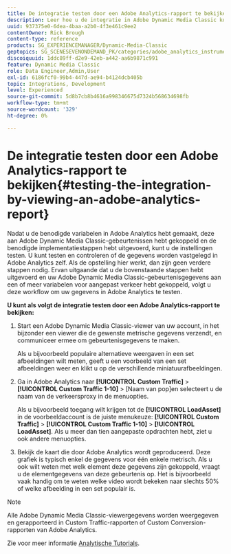 ```yaml
---
title: De integratie testen door een Adobe Analytics-rapport te bekijken
description: Leer hoe u de integratie in Adobe Dynamic Media Classic kunt testen door een Adobe Analytics-rapport te bekijken.
uuid: 937375e0-6dea-4baa-a2b0-4f3e461c9ee2
contentOwner: Rick Brough
content-type: reference
products: SG_EXPERIENCEMANAGER/Dynamic-Media-Classic
geptopics: SG_SCENESEVENONDEMAND_PK/categories/adobe_analytics_instrumentation_kit
discoiquuid: 1ddc89ff-d2e9-42eb-a442-aa6b9871c991
feature: Dynamic Media Classic
role: Data Engineer,Admin,User
exl-id: 6186fcf0-99b4-447d-ae94-b4124dcb405b
topic: Integrations, Development
level: Experienced
source-git-commit: 5d8b7cb8b4616a998346675d7324b568634698fb
workflow-type: tm+mt
source-wordcount: '329'
ht-degree: 0%

---
```


# De integratie testen door een Adobe Analytics-rapport te bekijken{#testing-the-integration-by-viewing-an-adobe-analytics-report}

Nadat u de benodigde variabelen in Adobe Analytics hebt gemaakt, deze aan Adobe Dynamic Media Classic-gebeurtenissen hebt gekoppeld en de benodigde implementatiestappen hebt uitgevoerd, kunt u de instellingen testen. U kunt testen en controleren of de gegevens worden vastgelegd in Adobe Analytics zelf. Als de opstelling hier werkt, dan zijn geen verdere stappen nodig. Ervan uitgaande dat u de bovenstaande stappen hebt uitgevoerd en uw Adobe Dynamic Media Classic-gebeurtenisgegevens aan een of meer variabelen voor aangepast verkeer hebt gekoppeld, volgt u deze workflow om uw gegevens in Adobe Analytics te testen.

**U kunt als volgt de integratie testen door een Adobe Analytics-rapport te bekijken:**

1. Start een Adobe Dynamic Media Classic-viewer van uw account, in het bijzonder een viewer die de gewenste metrische gegevens verzendt, en communiceer ermee om gebeurtenisgegevens te maken.

   Als u bijvoorbeeld populaire alternatieve weergaven in een set afbeeldingen wilt meten, geeft u een voorbeeld van een set afbeeldingen weer en klikt u op de verschillende miniatuurafbeeldingen.

1. Ga in Adobe Analytics naar **[!UICONTROL Custom Traffic]** > **[!UICONTROL Custom Traffic 1-10]** > [Naam van pop]en selecteert u de naam van de verkeersproxy in de menuopties.

   Als u bijvoorbeeld toegang wilt krijgen tot de **[!UICONTROL LoadAsset]** in de voorbeeldaccount is de juiste menukeuze: **[!UICONTROL Custom Traffic]** > **[!UICONTROL Custom Traffic 1-10]** > **[!UICONTROL LoadAsset]**. Als u meer dan tien aangepaste opdrachten hebt, ziet u ook andere menuopties.

1. Bekijk de kaart die door Adobe Analytics wordt geproduceerd. Deze grafiek is typisch enkel de gegevens voor één enkele metrisch. Als u ook wilt weten met welk element deze gegevens zijn gekoppeld, vraagt u de elementgegevens van deze gebeurtenis op. Het is bijvoorbeeld vaak handig om te weten welke video wordt bekeken naar slechts 50% of welke afbeelding in een set populair is.

>[!NOTE]
>
>Alle Adobe Dynamic Media Classic-viewergegevens worden weergegeven en gerapporteerd in Custom Traffic-rapporten of Custom Conversion-rapporten van Adobe Analytics.

Zie voor meer informatie [Analytische Tutorials](https://experienceleague.adobe.com/docs/analytics-learn/tutorials/overview.html).